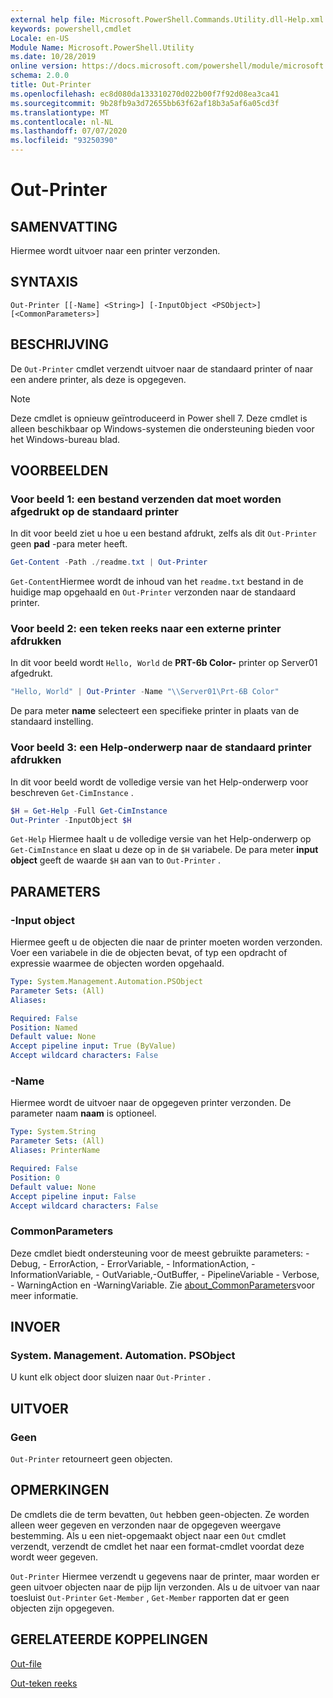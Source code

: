 ```yaml
---
external help file: Microsoft.PowerShell.Commands.Utility.dll-Help.xml
keywords: powershell,cmdlet
Locale: en-US
Module Name: Microsoft.PowerShell.Utility
ms.date: 10/28/2019
online version: https://docs.microsoft.com/powershell/module/microsoft.powershell.utility/out-printer?view=powershell-5.1&WT.mc_id=ps-gethelp
schema: 2.0.0
title: Out-Printer
ms.openlocfilehash: ec8d080da133310270d022b00f7f92d08ea3ca41
ms.sourcegitcommit: 9b28fb9a3d72655bb63f62af18b3a5af6a05cd3f
ms.translationtype: MT
ms.contentlocale: nl-NL
ms.lasthandoff: 07/07/2020
ms.locfileid: "93250390"
---
```

# Out-Printer

## SAMENVATTING
Hiermee wordt uitvoer naar een printer verzonden.

## SYNTAXIS

```
Out-Printer [[-Name] <String>] [-InputObject <PSObject>] [<CommonParameters>]
```

## BESCHRIJVING

De `Out-Printer` cmdlet verzendt uitvoer naar de standaard printer of naar een andere printer, als deze is opgegeven.

> [!NOTE]
> Deze cmdlet is opnieuw geïntroduceerd in Power shell 7. Deze cmdlet is alleen beschikbaar op Windows-systemen die ondersteuning bieden voor het Windows-bureau blad.

## VOORBEELDEN

### Voor beeld 1: een bestand verzenden dat moet worden afgedrukt op de standaard printer

In dit voor beeld ziet u hoe u een bestand afdrukt, zelfs als dit `Out-Printer` geen **pad** -para meter heeft.

```powershell
Get-Content -Path ./readme.txt | Out-Printer
```

`Get-Content`Hiermee wordt de inhoud van het `readme.txt` bestand in de huidige map opgehaald en `Out-Printer` verzonden naar de standaard printer.

### Voor beeld 2: een teken reeks naar een externe printer afdrukken

In dit voor beeld wordt `Hello, World` de **PRT-6b Color-** printer op Server01 afgedrukt.

```powershell
"Hello, World" | Out-Printer -Name "\\Server01\Prt-6B Color"
```

De para meter **name** selecteert een specifieke printer in plaats van de standaard instelling.

### Voor beeld 3: een Help-onderwerp naar de standaard printer afdrukken

In dit voor beeld wordt de volledige versie van het Help-onderwerp voor beschreven `Get-CimInstance` .

```powershell
$H = Get-Help -Full Get-CimInstance
Out-Printer -InputObject $H
```

`Get-Help` Hiermee haalt u de volledige versie van het Help-onderwerp op `Get-CimInstance` en slaat u deze op in de `$H` variabele. De para meter **input object** geeft de waarde `$H` aan van to `Out-Printer` .

## PARAMETERS

### -Input object

Hiermee geeft u de objecten die naar de printer moeten worden verzonden. Voer een variabele in die de objecten bevat, of typ een opdracht of expressie waarmee de objecten worden opgehaald.

```yaml
Type: System.Management.Automation.PSObject
Parameter Sets: (All)
Aliases:

Required: False
Position: Named
Default value: None
Accept pipeline input: True (ByValue)
Accept wildcard characters: False
```

### -Name

Hiermee wordt de uitvoer naar de opgegeven printer verzonden. De parameter naam **naam** is optioneel.

```yaml
Type: System.String
Parameter Sets: (All)
Aliases: PrinterName

Required: False
Position: 0
Default value: None
Accept pipeline input: False
Accept wildcard characters: False
```

### CommonParameters

Deze cmdlet biedt ondersteuning voor de meest gebruikte parameters: -Debug, - ErrorAction, - ErrorVariable, - InformationAction, -InformationVariable, - OutVariable,-OutBuffer, - PipelineVariable - Verbose, - WarningAction en -WarningVariable. Zie [about_CommonParameters](https://go.microsoft.com/fwlink/?LinkID=113216)voor meer informatie.

## INVOER

### System. Management. Automation. PSObject

U kunt elk object door sluizen naar `Out-Printer` .

## UITVOER

### Geen

`Out-Printer` retourneert geen objecten.

## OPMERKINGEN

De cmdlets die de term bevatten, `Out` hebben geen-objecten. Ze worden alleen weer gegeven en verzonden naar de opgegeven weergave bestemming. Als u een niet-opgemaakt object naar een `Out` cmdlet verzendt, verzendt de cmdlet het naar een format-cmdlet voordat deze wordt weer gegeven.

`Out-Printer` Hiermee verzendt u gegevens naar de printer, maar worden er geen uitvoer objecten naar de pijp lijn verzonden. Als u de uitvoer van naar toesluist `Out-Printer` `Get-Member` , `Get-Member` rapporten dat er geen objecten zijn opgegeven.

## GERELATEERDE KOPPELINGEN

[Out-file](Out-File.md)

[Out-teken reeks](Out-String.md)
